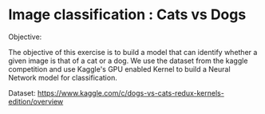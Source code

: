 # Image classification : Cats vs Dogs

Objective:

The objective of this exercise is to build a model that can identify whether a given image is that of a cat or a dog. We use the dataset from the kaggle competition and use Kaggle's GPU enabled Kernel to build a Neural Network model for classification.

Dataset:
https://www.kaggle.com/c/dogs-vs-cats-redux-kernels-edition/overview
